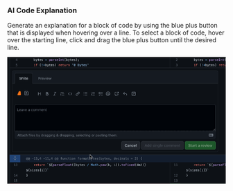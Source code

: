 ### AI Code Explanation

Generate an explanation for a block of code by using the blue plus button that is displayed when hovering over a line. To select a block of code, hover over the starting line, click and drag the blue plus button until the desired line.

![generate code refactor](../../static/gif/pr-code-explain.gif)
